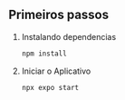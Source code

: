 ## Primeiros passos

1. Instalando dependencias

   ```bash
   npm install
   ```

2. Iniciar o Aplicativo

   ```bash
   npx expo start
   ```
